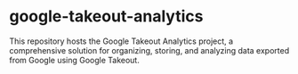 # google-takeout-analytics
This repository hosts the Google Takeout Analytics project, a comprehensive solution for organizing, storing, and analyzing data exported from Google using Google Takeout.
